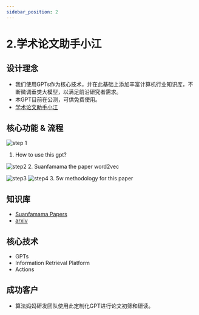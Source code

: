 ```yaml
---
sidebar_position: 2
---
```


# 2.学术论文助手小江
## 设计理念
* 我们使用GPTs作为核心技术，并在此基础上添加丰富计算机行业知识库，不断微调垂类大模型，以满足前沿研究者需求。
* 本GPT目前在公测，可供免费使用。
* [学术论文助手小江](https://chat.openai.com/g/g-d85WVbueb-suan-fa-ma-ma-mei-ri-lun-wen-jie-du)

## 核心功能 & 流程
![step 1](./img/academic/fig.1.png)
1. How to use this gpt?

![step2](./img/academic/fig.2.png)
2. Suanfamama the paper word2vec

![step3](./img/academic/fig.3.png)
![step4](./img/academic/fig.4.png)
3. 5w methodology for this paper

## 知识库
* [Suanfamama Papers](https://github.com/weijiang2023/Suanfamama-kb/tree/main/kb/computer.science)
* [arxiv](https://arxiv.org/)

## 核心技术
* GPTs
* Information Retrieval Platform
* Actions

## 成功客户
* 算法妈妈研发团队使用此定制化GPT进行论文初筛和研读。